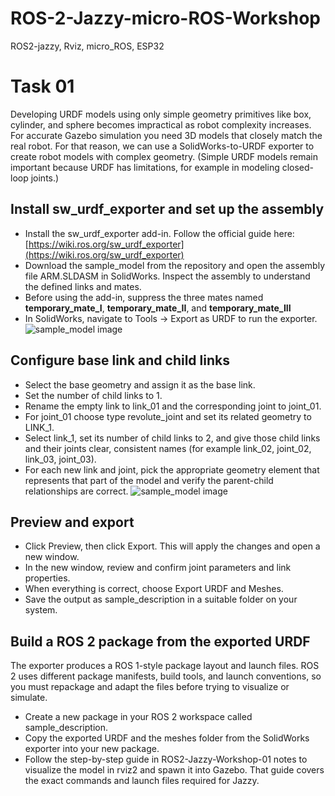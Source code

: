 # ROS-2-Jazzy-micro-ROS-Workshop
ROS2-jazzy, Rviz, micro_ROS, ESP32

Task 01
=======
Developing URDF models using only simple geometry primitives like box, cylinder, and sphere becomes impractical as robot complexity increases. For accurate Gazebo simulation you need 3D models that closely match the real robot. For that reason, we can use a SolidWorks-to-URDF exporter to create robot models with complex geometry. (Simple URDF models remain important because URDF has limitations, for example in modeling closed-loop joints.)

Install sw_urdf_exporter and set up the assembly
------------------------------------------------
- Install the sw_urdf_exporter add-in. Follow the official guide here: [https://wiki.ros.org/sw_urdf_exporter](https://wiki.ros.org/sw_urdf_exporter)
- Download the sample_model from the repository and open the assembly file ARM.SLDASM in SolidWorks. Inspect the assembly to understand the defined links and mates.
- Before using the add-in, suppress the three mates named **temporary_mate_I**, **temporary_mate_II**, and **temporary_mate_III**
- In SolidWorks, navigate to Tools -> Export as URDF to run the exporter.
![sample_model image](images/sample_model.png)

Configure base link and child links
-----------------------------------
- Select the base geometry and assign it as the base link.
- Set the number of child links to 1.
- Rename the empty link to link_01 and the corresponding joint to joint_01.
- For joint_01 choose type revolute_joint and set its related geometry to LINK_1.
- Select link_1, set its number of child links to 2, and give those child links and their joints clear, consistent names (for example link_02, joint_02, link_03, joint_03).
- For each new link and joint, pick the appropriate geometry element that represents that part of the model and verify the parent-child relationships are correct.
![sample_model image](images/solidwork_exporter_setup.gif)

Preview and export
------------------
- Click Preview, then click Export. This will apply the changes and open a new window.
- In the new window, review and confirm joint parameters and link properties.
- When everything is correct, choose Export URDF and Meshes.
- Save the output as sample_description in a suitable folder on your system.

Build a ROS 2 package from the exported URDF
--------------------------------------------
The exporter produces a ROS 1-style package layout and launch files. ROS 2 uses different package manifests, build tools, and launch conventions, so you must repackage and adapt the files before trying to visualize or simulate.
- Create a new package in your ROS 2 workspace called sample_description.
- Copy the exported URDF and the meshes folder from the SolidWorks exporter into your new package.
- Follow the step-by-step guide in ROS2-Jazzy-Workshop-01 notes to visualize the model in rviz2 and spawn it into Gazebo. That guide covers the exact commands and launch files required for Jazzy.

